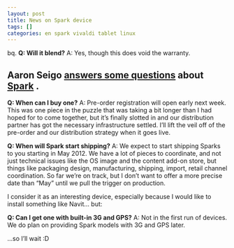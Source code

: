 ```yaml
---
layout: post
title: News on Spark device
tags: []
categories: en spark vivaldi tablet linux
---
```

bq. **Q: Will it blend?**
A: Yes, though this does void the warranty.

Aaron Seigo [answers some questions](http://aseigo.blogspot.com/2012/02/spark-answers.html) about [Spark](http://aseigo.blogspot.com/2012/01/reveal.html) .
-----------------------------------------------------------------------------------------------------------------------------------------------------------

**Q: When can I buy one?**
A: Pre-order registration will open early next week. This was one piece in the puzzle that was taking a bit longer than I had hoped for to come together, but it’s finally slotted in and our distribution partner has got the necessary infrastructure settled. I’ll lift the veil off of the pre-order and our distribution strategy when it goes live.

**Q: When will Spark start shipping?**
A: We expect to start shipping Sparks to you starting in May 2012. We have a lot of pieces to coordinate, and not just technical issues like the OS image and the content add-on store, but things like packaging design, manufacturing, shipping, import, retail channel coordination. So far we’re on track, but I don’t want to offer a more precise date than “May” until we pull the trigger on production.

I consider it as an interesting device, especially because I would like to install something like Navit… but:

**Q: Can I get one with built-in 3G and GPS?**
A: Not in the first run of devices. We do plan on providing Spark models with 3G and GPS later.

…so I’ll wait :D
